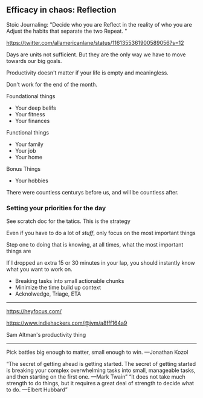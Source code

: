 ## Efficacy in chaos: Reflection

Stoic Journaling: "Decide who you are Reflect in the reality of who you are Adjust the habits that separate the two Repeat. "

https://twitter.com/allamericanlane/status/1161355361900589056?s=12

Days are units not sufficient. But they are the only way we have to move towards our big goals.

Productivity doesn't matter if your life is empty and meaningless.

Don't work for the end of the month.

Foundational things

* Your deep belifs
* Your fitness
* Your finances

Functional things

* Your family
* Your job
* Your home

Bonus Things

* Your hobbies

There were countless centurys before us, and will be countless after.

### Setting your priorities for the day

See scratch doc for the tatics. This is the strategy

Even if you have to do a lot of _stuff_, only focus on the most important things

Step one to doing that is knowing, at all times, what the most important things are

If I dropped an extra 15 or 30 minutes in your lap, you should instantly know what you want to work on.

* Breaking tasks into small actionable chunks
* Minimize the time build up context
* Acknolwedge, Triage, ETA

---

https://heyfocus.com/

https://www.indiehackers.com/@ivm/a8fff164a9

Sam Altman's productivity thing

---

Pick battles big enough to matter, small enough to win. —Jonathan Kozol

“The secret of getting ahead is getting started. The secret of getting started is breaking your complex overwhelming tasks into small, manageable tasks, and then starting on the first one. —Mark Twain”
“It does not take much strength to do things, but it requires a great deal of strength to decide what to do. —Elbert Hubbard”
